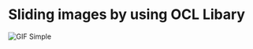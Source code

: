 # Sliding images by using OCL Libary


![GIF Simple](https://s6.gifyu.com/images/ezgif.com-gif-maker-110f3107a6ce737fe.gif)
